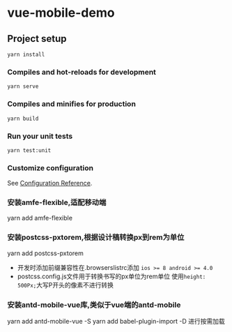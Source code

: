 # vue-mobile-demo

## Project setup
```
yarn install
```

### Compiles and hot-reloads for development
```
yarn serve
```

### Compiles and minifies for production
```
yarn build
```

### Run your unit tests
```
yarn test:unit
```

### Customize configuration
See [Configuration Reference](https://cli.vuejs.org/config/).

### 安装amfe-flexible,适配移动端
yarn add amfe-flexible

### 安装postcss-pxtorem,根据设计稿转换px到rem为单位
yarn add postcss-pxtorem
- 开发时添加前缀兼容性在.browserslistrc添加 ```ios >= 8 android >= 4.0```
- postcss.config.js文件用于转换书写的px单位为rem单位  使用```height: 500Px;```大写P开头的像素不进行转换

### 安装antd-mobile-vue库,类似于vue端的antd-mobile
yarn add antd-mobile-vue -S
yarn add babel-plugin-import -D 进行按需加载
